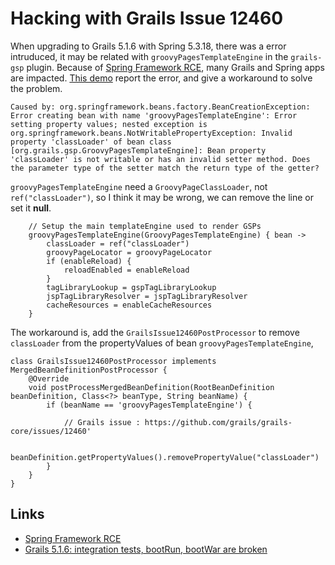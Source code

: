# Hacking with Grails Issue 12460

When upgrading to Grails 5.1.6 with Spring 5.3.18, there was a error intruduced, it may be related with `groovyPagesTemplateEngine` in the `grails-gsp` plugin.
Because of [Spring Framework RCE](https://spring.io/blog/2022/03/31/spring-framework-rce-early-announcement), many Grails and Spring apps are impacted. [This demo](https://github.com/rainboyan/grails-issue-12460-demo) report the error, and give a workaround to solve the problem.

```
Caused by: org.springframework.beans.factory.BeanCreationException: Error creating bean with name 'groovyPagesTemplateEngine': Error setting property values; nested exception is org.springframework.beans.NotWritablePropertyException: Invalid property 'classLoader' of bean class [org.grails.gsp.GroovyPagesTemplateEngine]: Bean property 'classLoader' is not writable or has an invalid setter method. Does the parameter type of the setter match the return type of the getter?
```

`groovyPagesTemplateEngine` need a `GroovyPageClassLoader`, not `ref("classLoader")`, so I think it may be wrong, we can remove the line or set it **null**.

```
    // Setup the main templateEngine used to render GSPs
    groovyPagesTemplateEngine(GroovyPagesTemplateEngine) { bean ->
        classLoader = ref("classLoader")
        groovyPageLocator = groovyPageLocator
        if (enableReload) {
            reloadEnabled = enableReload
        }
        tagLibraryLookup = gspTagLibraryLookup
        jspTagLibraryResolver = jspTagLibraryResolver
        cacheResources = enableCacheResources
    }
```

The workaround is, add the `GrailsIssue12460PostProcessor` to remove `classLoader` from the propertyValues of bean `groovyPagesTemplateEngine`,

```
class GrailsIssue12460PostProcessor implements MergedBeanDefinitionPostProcessor {
    @Override
    void postProcessMergedBeanDefinition(RootBeanDefinition beanDefinition, Class<?> beanType, String beanName) {
        if (beanName == 'groovyPagesTemplateEngine') {
            
            // Grails issue : https://github.com/grails/grails-core/issues/12460'
            
            beanDefinition.getPropertyValues().removePropertyValue("classLoader")
        }
    }
}
```

## Links
- [Spring Framework RCE](https://spring.io/blog/2022/03/31/spring-framework-rce-early-announcement)
- [Grails 5.1.6: integration tests, bootRun, bootWar are broken](https://github.com/grails/grails-core/issues/12460)
